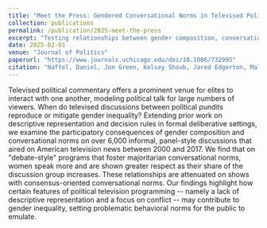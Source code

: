 ```yaml
---
title: "Meet the Press: Gendered Conversational Norms in Televised Political Discussions"
collection: publications
permalink: /publication/2025-meet-the-press
excerpt: "Testing relationships between gender composition, conversational norms, and participatory equality in televised political discussions."
date: 2025-02-01
venue: "Journal of Politics"
paperurl: "https://www.journals.uchicago.edu/doi/10.1086/732995"
citation: "Naftel, Daniel, Jon Green, Kelsey Shoub, Jared Edgerton, Mallory Wagner, and Skyler Cranmer. 2025. &quot;Meet the Press: Gendered Conversational Norms in Televised Political Discussion.&quot; <i>Journal of Politics</i>, 87(3)"
---
```


Televised political commentary offers a prominent venue for elites to interact with one another, modeling political talk for large numbers of viewers. When do televised discussions between political pundits reproduce or mitigate gender inequality? Extending prior work on descriptive representation and decision rules in formal deliberative settings, we examine the participatory consequences of gender composition and conversational norms on over 6,000 informal, panel-style discussions that aired on American television news between 2000 and 2017. We find that on "debate-style" programs that foster majoritarian conversational norms, women speak more and are shown greater respect as their share of the discussion group increases. These relationships are attenuated on shows with consensus-oriented conversational norms. Our findings highlight how certain features of political television programming -- namely a lack of descriptive representation and a focus on conflict -- may contribute to gender inequality, setting problematic behavioral norms for the public to emulate.
